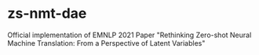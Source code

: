 # zs-nmt-dae
Official implementation of EMNLP 2021 Paper "Rethinking Zero-shot Neural Machine Translation: From a Perspective of Latent Variables"
